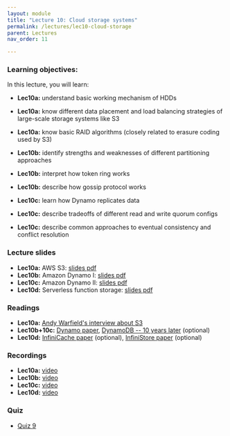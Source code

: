 ```yaml
---
layout: module
title: "Lecture 10: Cloud storage systems"
permalink: /lectures/lec10-cloud-storage
parent: Lectures
nav_order: 11

---
```


### Learning objectives:

In this lecture, you will learn:

* **Lec10a:** understand basic working mechanism of HDDs
* **Lec10a:** know different data placement and load balancing strategies of large-scale storage systems like S3
* **Lec10a:** know basic RAID algorithms (closely related to erasure coding used by S3)


* **Lec10b:** identify strengths and weaknesses of different partitioning approaches
* **Lec10b:** interpret how token ring works
* **Lec10b:** describe how gossip protocol works


* **Lec10c:** learn how Dynamo replicates data
* **Lec10c:** describe tradeoffs of different read and write quorum configs
* **Lec10c:** describe common approaches to eventual consistency and conflict resolution



### Lecture slides

* **Lec10a:** AWS S3: [slides pdf](/ds5110-cs5501-spring24/assets/docs/lec10a-aws-s3.pdf)
* **Lec10b:** Amazon Dynamo I: [slides pdf](/ds5110-cs5501-spring24/assets/docs/lec10b-amazon-dynamo-i.pdf)
* **Lec10c:** Amazon Dynamo II: [slides pdf](/ds5110-cs5501-spring24/assets/docs/lec10c-amazon-dynamo-ii.pdf)
* **Lec10d:** Serverless function storage: [slides pdf](/ds5110-cs5501-spring24/assets/docs/lec10d-serverless-function-storage.pdf)



### Readings 

* **Lec10a:** [Andy Warfield's interview about S3](https://www.allthingsdistributed.com/2023/07/building-and-operating-a-pretty-big-storage-system.html)
* **Lec10b+10c:** [Dynamo paper](https://www.allthingsdistributed.com/2007/10/amazons_dynamo.html), [DynamoDB -- 10 years later](https://www.amazon.science/latest-news/amazons-dynamodb-10-years-later) (optional)
* **Lec10d:** [InfiniCache paper](https://www.usenix.org/conference/fast20/presentation/wang-ao) (optional), [InfiniStore paper](https://www.vldb.org/pvldb/vol16/p1629-zhang.pdf) (optional)



### Recordings

* **Lec10a:** [video](https://edstem.org/us/courses/53518/discussion/4719904)
* **Lec10b:** [video](https://edstem.org/us/courses/53518/discussion/4739092)
* **Lec10c:** [video](https://edstem.org/us/courses/53518/discussion/4770208)
* **Lec10d:** [video]()



### Quiz

* [Quiz 9](https://docs.google.com/forms/d/e/1FAIpQLSeNa0iegFd68ZTRMjFX_3v50KQSTR5gT5Pjt6smgcoaTvwYhA/viewform?usp=sf_link)

